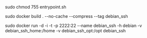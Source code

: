 

sudo chmod 755 entrypoint.sh

sudo docker build . --no-cache --compress --tag debian_ssh

sudo docker run -d -i -t -p 2222:22 --name debian_ssh -h debian -v debian_ssh_home:/home -v debian_ssh_opt:/opt debian_ssh

